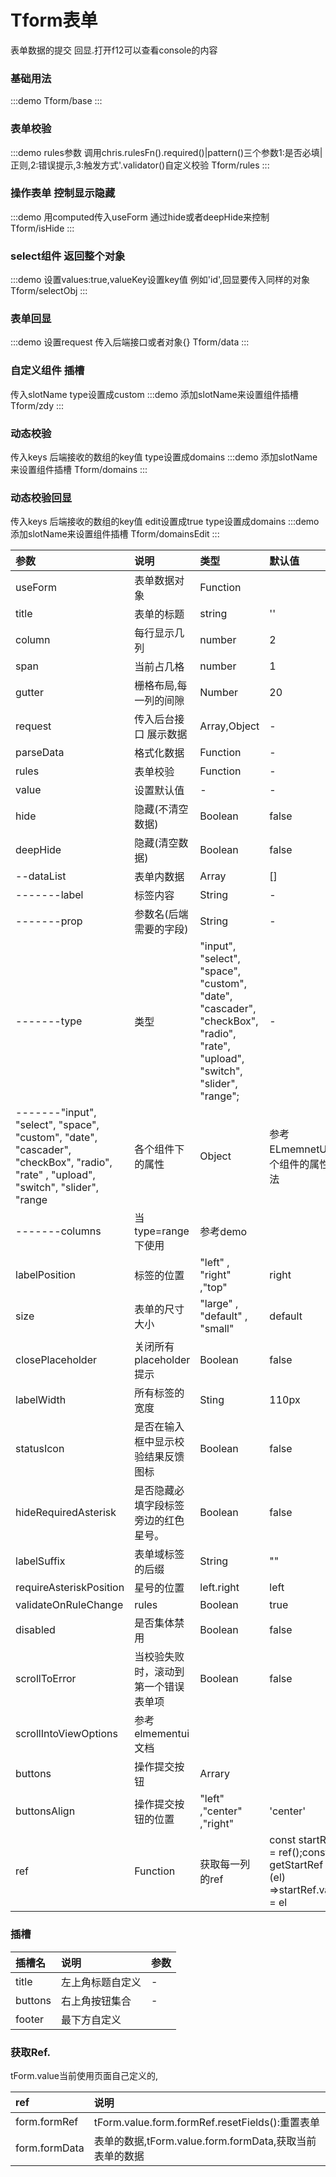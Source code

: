 # Tform表单
表单数据的提交 回显.打开f12可以查看console的内容

### 基础用法
:::demo
Tform/base
:::

### 表单校验
:::demo rules参数 调用chris.rulesFn().required()|pattern()三个参数1:是否必填|正则,2:错误提示,3:触发方式'.validator()自定义校验
Tform/rules
:::

### 操作表单 控制显示隐藏
:::demo 用computed传入useForm 通过hide或者deepHide来控制
Tform/isHide
:::

### select组件 返回整个对象
:::demo 设置values:true,valueKey设置key值 例如'id',回显要传入同样的对象
Tform/selectObj
:::

### 表单回显
:::demo 设置request 传入后端接口或者对象{}
Tform/data
:::

### 自定义组件 插槽
传入slotName
type设置成custom
:::demo 添加slotName来设置组件插槽
Tform/zdy
:::

### 动态校验
传入keys 后端接收的数组的key值
type设置成domains
:::demo 添加slotName来设置组件插槽
Tform/domains
:::
### 动态校验回显
传入keys 后端接收的数组的key值  edit设置成true
type设置成domains
:::demo 添加slotName来设置组件插槽
Tform/domainsEdit
:::

| 参数 | 说明 | 类型 | 默认值 |
| :---------------------- | :----------------------------------------------------------------------------- | :----------- | :-------- |
| useForm | 表单数据对象 | Function |  |
| title | 表单的标题 | string | '' |
|column| 每行显示几列|number|2|
|span|当前占几格|number|1|
|gutter|栅格布局,每一列的间隙|Number|20|
| request | 传入后台接口 展示数据 | Array,Object | - |
|parseData|格式化数据|Function | -|
|rules|表单校验|Function|-|
|value|设置默认值|-|-
|hide|隐藏(不清空数据)|Boolean|false|
|deepHide|隐藏(清空数据)|Boolean|false|
| --dataList | 表单内数据 | Array | [] |
| -------label | 标签内容 | String | - |
| -------prop | 参数名(后端需要的字段) | String | - |
| -------type | 类型 |  "input", "select", "space", "custom", "date", "cascader", "checkBox", "radio", "rate", "upload", "switch", "slider", "range"; | - |
| -------"input", "select", "space", "custom", "date", "cascader", "checkBox", "radio", "rate" , "upload", "switch", "slider", "range| 各个组件下的属性 | Object |  参考ELmemnetUi各个组件的属性方法
| -------columns|当type=range下使用|参考demo|
|labelPosition|标签的位置|"left" , "right" ,"top" | right |
|size|表单的尺寸大小|"large" , "default" , "small" | default |
|closePlaceholder|关闭所有placeholder提示|Boolean|false|
|labelWidth|所有标签的宽度|Sting|110px|
|statusIcon|是否在输入框中显示校验结果反馈图标|Boolean|false|
|hideRequiredAsterisk|是否隐藏必填字段标签旁边的红色星号。|Boolean|false
|labelSuffix|表单域标签的后缀|String|""|
|requireAsteriskPosition|星号的位置|left.right|left|
|validateOnRuleChange|rules|Boolean|true|
|disabled|是否集体禁用|Boolean|false|
|scrollToError|当校验失败时，滚动到第一个错误表单项|Boolean|false|
|scrollIntoViewOptions|参考elmementui文档|
|buttons|操作提交按钮|Arrary|
|buttonsAlign|操作提交按钮的位置|"left" ,"center" ,"right"|'center'
|ref|Function|获取每一列的ref|const startRef = ref();const getStartRef = (el) =>startRef.value = el|


### 插槽

| 插槽名             | 说明                         | 参数 |
| :----------------- | :--------------------------- | :--- |
| title     | 左上角标题自定义| -    |
| buttons          | 右上角按钮集合                | -    |
| footer | 最下方自定义     

### 获取Ref.
 tForm.value当前使用页面自己定义的,

| ref             | 说明                         |
| :----------------- | :--------------------------- | 
| form.formRef     | tForm.value.form.formRef.resetFields():重置表单|
|form.formData|表单的数据,tForm.value.form.formData,获取当前表单的数据|
